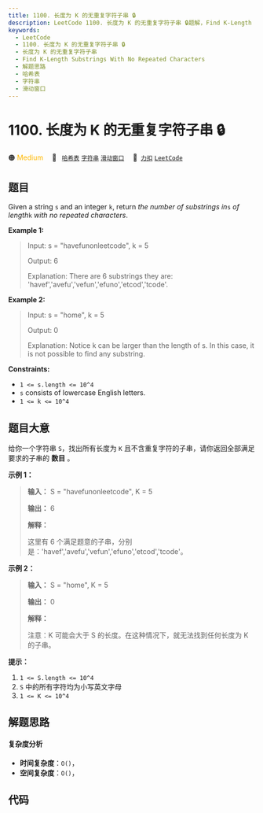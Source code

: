 ```yaml
---
title: 1100. 长度为 K 的无重复字符子串 🔒
description: LeetCode 1100. 长度为 K 的无重复字符子串 🔒题解，Find K-Length Substrings With No Repeated Characters，包含解题思路、复杂度分析以及完整的 JavaScript 代码实现。
keywords:
  - LeetCode
  - 1100. 长度为 K 的无重复字符子串 🔒
  - 长度为 K 的无重复字符子串
  - Find K-Length Substrings With No Repeated Characters
  - 解题思路
  - 哈希表
  - 字符串
  - 滑动窗口
---
```


# 1100. 长度为 K 的无重复字符子串 🔒

🟠 <font color=#ffb800>Medium</font>&emsp; 🔖&ensp; [`哈希表`](/tag/hash-table.md) [`字符串`](/tag/string.md) [`滑动窗口`](/tag/sliding-window.md)&emsp; 🔗&ensp;[`力扣`](https://leetcode.cn/problems/find-k-length-substrings-with-no-repeated-characters) [`LeetCode`](https://leetcode.com/problems/find-k-length-substrings-with-no-repeated-characters)

## 题目

Given a string `s` and an integer `k`, return _the number of substrings in_`s`
_of length_`k` _with no repeated characters_.



**Example 1:**

> Input: s = "havefunonleetcode", k = 5
> 
> Output: 6
> 
> Explanation: There are 6 substrings they are: 'havef','avefu','vefun','efuno','etcod','tcode'.

**Example 2:**

> Input: s = "home", k = 5
> 
> Output: 0
> 
> Explanation: Notice k can be larger than the length of s. In this case, it is not possible to find any substring.

**Constraints:**

  * `1 <= s.length <= 10^4`
  * `s` consists of lowercase English letters.
  * `1 <= k <= 10^4`


## 题目大意

给你一个字符串 `S`，找出所有长度为 `K` 且不含重复字符的子串，请你返回全部满足要求的子串的 **数目** 。



**示例 1：**

> 
> 
> 
> 
> 
> **输入：** S = "havefunonleetcode", K = 5
> 
> **输出：** 6
> 
> **解释：**
> 
> 这里有 6 个满足题意的子串，分别是：'havef','avefu','vefun','efuno','etcod','tcode'。
> 
> 

**示例 2：**

> 
> 
> 
> 
> 
> **输入：** S = "home", K = 5
> 
> **输出：** 0
> 
> **解释：**
> 
> 注意：K 可能会大于 S 的长度。在这种情况下，就无法找到任何长度为 K 的子串。



**提示：**

  1. `1 <= S.length <= 10^4`
  2. `S` 中的所有字符均为小写英文字母
  3. `1 <= K <= 10^4`


## 解题思路

#### 复杂度分析

- **时间复杂度**：`O()`，
- **空间复杂度**：`O()`，

## 代码

```javascript

```